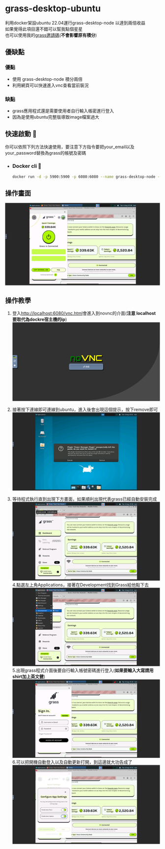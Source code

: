 # grass-desktop-ubuntu
利用docker架設ubuntu 22.04運行grass-desktop-node 以達到兩倍收益  
如果覺得此項目還不錯可以幫我點個星星  
也可以使用我的[grass邀請碼](https://app.getgrass.io/register/?referralCode=mdoUst0zZ4r5FQa)(**不會影響原有積分**)

## 優缺點
### 優點
* 使用 grass-desktop-node 積分兩倍
* 利用網頁可以快速進入vnc查看當前裝況
### 缺點
* grass應用程式還是需要使用者自行輸入帳密進行登入
* 因為是使用ubuntu完整版導致image檔案過大

## 快速啟動 🚀
你可以依照下列方法快速使用，要注意下方指令要把your_email以及your_password替換為grass的帳號及密碼
- ### Docker cli 🐳
  ```bash
  docker run -d -p 5900:5900 -p 6080:6080 --name grass-desktop-node -e email=your_email -e password=your_password jianzhe61/grass-desktop-ubuntu
  ```
## 操作畫面
![截圖7](https://github.com/JianZhe-github/grass-desktop-ubuntu/blob/main/圖片/截圖7.png)

  
## 操作教學
1. 登入[http://localhost:6080/vnc.html](http://localhost:6080/vnc.html)會進入到novnc的介面(**注意 localhost 要取代為dockre宿主機的ip**)![截圖1](https://github.com/JianZhe-github/grass-desktop-ubuntu/blob/main/圖片/截圖1.png)

2. 接著按下連線即可連線到ubuntu，進入後會出現這個提示，按下remove即可![截圖2](https://github.com/JianZhe-github/grass-desktop-ubuntu/blob/main/圖片/截圖2.png)
3. 等待程式執行直到出現下方畫面，如果順利出現代表grass已經自動安裝完成
![截圖3](https://github.com/JianZhe-github/grass-desktop-ubuntu/blob/main/圖片/截圖3.png)
4.點選左上角Applications，接著在Development找到Grass給他點下去![截圖4](https://github.com/JianZhe-github/grass-desktop-ubuntu/blob/main/圖片/截圖4.png)
5.出現grass程式介面後要自行輸入帳號密碼進行登入(**如果要輸入大寫請用shirt加上英文健**)![截圖5](https://github.com/JianZhe-github/grass-desktop-ubuntu/blob/main/圖片/截圖5.png)
6.可以把開機自動登入以及自動更新打開，到這邊就大功告成了![截圖6](https://github.com/JianZhe-github/grass-desktop-ubuntu/blob/main/圖片/截圖6.png)
